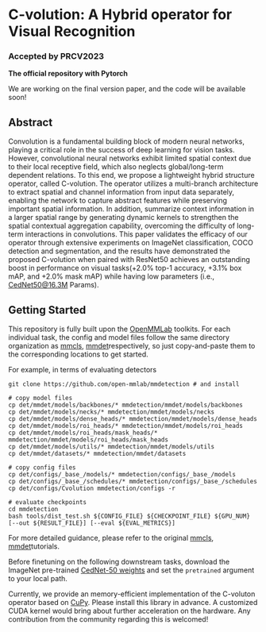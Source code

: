 # C-volution: A Hybrid operator for Visual Recognition
### Accepted by PRCV2023

**The official repository with Pytorch**

We are working on the final version paper, and the code will be available soon!

## Abstract
Convolution is a fundamental building block of modern neural networks, playing a critical role in the success of deep learning for vision tasks. However, convolutional neural networks exhibit limited spatial context due to their local receptive field, which also neglects global/long-term dependent relations. To this end, we propose a lightweight hybrid structure operator, called C-volution. The operator utilizes a multi-branch architecture to extract spatial and channel information from input data separately, enabling the network to capture abstract features while preserving important spatial information. In addition, summarize context information in a larger spatial range by generating dynamic kernels to strengthen the spatial contextual aggregation capability, overcoming the difficulty of long-term interactions in convolutions. This paper validates the efficacy of our operator through extensive experiments on ImageNet classification, COCO detection and segmentation, and the results have demonstrated the proposed C-volution when paired with ResNet50 achieves an outstanding boost in performance on visual tasks(+2.0\% top-1 accuracy, +3.1\% box mAP, and +2.0\% mask mAP) while having low parameters (i.e., CedNet50@16.3M Params).

## Getting Started
This repository is fully built upon the [OpenMMLab](https://openmmlab.com/) toolkits. For each individual task, the config and model files follow the same directory organization as [mmcls](https://github.com/open-mmlab/mmclassification), [mmdet](https://github.com/open-mmlab/mmdetection)respectively, so just copy-and-paste them to the corresponding locations to get started.

For example, in terms of evaluating detectors
```shell
git clone https://github.com/open-mmlab/mmdetection # and install

# copy model files
cp det/mmdet/models/backbones/* mmdetection/mmdet/models/backbones
cp det/mmdet/models/necks/* mmdetection/mmdet/models/necks
cp det/mmdet/models/dense_heads/* mmdetection/mmdet/models/dense_heads
cp det/mmdet/models/roi_heads/* mmdetection/mmdet/models/roi_heads
cp det/mmdet/models/roi_heads/mask_heads/* mmdetection/mmdet/models/roi_heads/mask_heads
cp det/mmdet/models/utils/* mmdetection/mmdet/models/utils
cp det/mmdet/datasets/* mmdetection/mmdet/datasets

# copy config files
cp det/configs/_base_/models/* mmdetection/configs/_base_/models
cp det/configs/_base_/schedules/* mmdetection/configs/_base_/schedules
cp det/configs/Cvolution mmdetection/configs -r

# evaluate checkpoints
cd mmdetection
bash tools/dist_test.sh ${CONFIG_FILE} ${CHECKPOINT_FILE} ${GPU_NUM} [--out ${RESULT_FILE}] [--eval ${EVAL_METRICS}]
```

For more detailed guidance, please refer to the original [mmcls](https://github.com/open-mmlab/mmclassification), [mmdet](https://github.com/open-mmlab/mmdetection)tutorials.

Before finetuning on the following downstream tasks, download the ImageNet pre-trained [CedNet-50 weights](https://pan.baidu.com/s/1cV3PKT0eC-CYoojkC0ksSQ?) and set the `pretrained` argument to your local path.

Currently, we provide an memory-efficient implementation of the C-voluton operator based on [CuPy](https://cupy.dev/). Please install this library in advance. A customized CUDA kernel would bring about further acceleration on the hardware. Any contribution from the community regarding this is welcomed!

